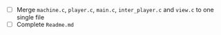 - [ ] Merge `machine.c`, `player.c`, `main.c`, `inter_player.c` and `view.c` to one single file
- [ ] Complete `Readme.md`
